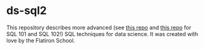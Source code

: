 # ds-sql2

This repository describes more advanced (see [this repo](https://github.com/flatiron-school/ds-sql1) and [this repo](https://github.com/flatiron-school/ds-sql2) for SQL 101 and SQL 102!) SQL techniques for data science. It was created with love by the Flatiron School.
